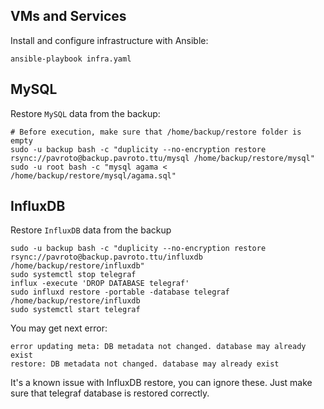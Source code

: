 ## VMs and Services
Install and configure infrastructure with Ansible:

    ansible-playbook infra.yaml

## MySQL
Restore `MySQL` data from the backup:

    # Before execution, make sure that /home/backup/restore folder is empty
    sudo -u backup bash -c "duplicity --no-encryption restore rsync://pavroto@backup.pavroto.ttu/mysql /home/backup/restore/mysql"
    sudo -u root bash -c "mysql agama < /home/backup/restore/mysql/agama.sql"

## InfluxDB
Restore `InfluxDB` data from the backup

    sudo -u backup bash -c "duplicity --no-encryption restore rsync://pavroto@backup.pavroto.ttu/influxdb /home/backup/restore/influxdb" 
    sudo systemctl stop telegraf
    influx -execute 'DROP DATABASE telegraf'
    sudo influxd restore -portable -database telegraf /home/backup/restore/influxdb
    sudo systemctl start telegraf

You may get next error:

    error updating meta: DB metadata not changed. database may already exist
    restore: DB metadata not changed. database may already exist

It's a known issue with InfluxDB restore, you can ignore these. Just make sure that telegraf database is restored correctly.
